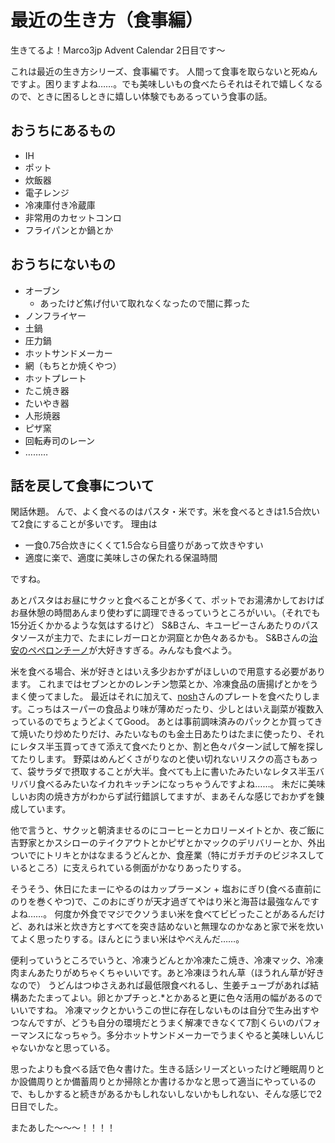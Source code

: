 # 最近の生き方（食事編）

生きてるよ！Marco3jp Advent Calendar 2日目です～

これは最近の生き方シリーズ、食事編です。
人間って食事を取らないと死ぬんですよ。困りますよね……。でも美味しいもの食べたらそれはそれで嬉しくなるので、ときに困るしときに嬉しい体験でもあるっていう食事の話。

## おうちにあるもの
- IH
- ポット
- 炊飯器
- 電子レンジ
- 冷凍庫付き冷蔵庫
- 非常用のカセットコンロ
- フライパンとか鍋とか

## おうちにないもの
- オーブン
  - あったけど焦げ付いて取れなくなったので闇に葬った
- ノンフライヤー
- 土鍋
- 圧力鍋
- ホットサンドメーカー
- 網（もちとか焼くやつ）
- ホットプレート
- たこ焼き器
- たいやき器
- 人形焼器
- ピザ窯
- 回転寿司のレーン
- ………


## 話を戻して食事について
閑話休題。
んで、よく食べるのはパスタ・米です。米を食べるときは1.5合炊いて2食にすることが多いです。
理由は

- 一食0.75合炊きにくくて1.5合なら目盛りがあって炊きやすい
- 適度に楽で、適度に美味しさの保たれる保温時間

ですね。

あとパスタはお昼にサクッと食べることが多くて、ポットでお湯沸かしておけばお昼休憩の時間あんまり使わずに調理できるっていうところがいい。（それでも15分近くかかるような気はするけど）
S&Bさん、キユーピーさんあたりのパスタソースが主力で、たまにレガーロとか洞窟とか色々あるかも。
S&Bさんの[治安のペペロンチーノ](https://www.sbfoods.co.jp/products/detail/15069.html)が大好きすぎる。みんなも食べよう。

米を食べる場合、米が好きとはいえ多少おかずがほしいので用意する必要があります。
これまではセブンとかのレンチン惣菜とか、冷凍食品の唐揚げとかをうまく使ってました。
最近はそれに加えて、[nosh](https://nosh.jp/)さんのプレートを食べたりします。こっちはスーパーの食品より味が薄めだったり、少しとはいえ副菜が複数入っているのでちょうどよくてGood。
あとは事前調味済みのパックとか買ってきて焼いたり炒めたりだけ、みたいなものも金土日あたりはたまに使ったり、それにレタス半玉買ってきて添えて食べたりとか、割と色々パターン試して解を探してたりします。
野菜はめんどくさがりなのと使い切れないリスクの高さもあって、袋サラダで摂取することが大半。食べても上に書いたみたいなレタス半玉バリバリ食べるみたいなイカれキッチンになっちゃうんですよね……。
未だに美味しいお肉の焼き方がわからず試行錯誤してますが、まあそんな感じでおかずを錬成しています。

他で言うと、サクッと朝済ませるのにコーヒーとカロリーメイトとか、夜ご飯に吉野家とかスシローのテイクアウトとかピザとかマックのデリバリーとか、外出ついでにトリキとかはなまるうどんとか、食産業（特にガチガチのビジネスしているところ）に支えられている側面がかなりあったりする。

そうそう、休日にたまーにやるのはカップラーメン + 塩おにぎり(食べる直前にのりを巻くやつ)で、このおにぎりが天才過ぎてやはり米と海苔は最強なんですよね……。
何度か外食でマジでクソうまい米を食べてビビったことがあるんだけど、あれは米と炊き方とすべてを突き詰めないと無理なのかなあと家で米を炊いてよく思ったりする。ほんとにうまい米はやべえんだ……。

便利っていうところでいうと、冷凍うどんとか冷凍たこ焼き、冷凍マック、冷凍肉まんあたりがめちゃくちゃいいです。あと冷凍ほうれん草（ほうれん草が好きなので）
うどんはつゆさえあれば最低限食べれるし、生姜チューブがあれば結構あたたまってよい。卵とかプチっと.\*とかあると更に色々活用の幅があるのでいいですね。
冷凍マックとかいうこの世に存在しないものは自分で生み出すやつなんですが、どうも自分の環境だとうまく解凍できなくて7割くらいのパフォーマンスになっちゃう。多分ホットサンドメーカーでうまくやると美味しいんじゃないかなと思っている。

思ったよりも食べる話で色々書けた。生きる話シリーズといったけど睡眠周りとか設備周りとか備蓄周りとか掃除とか書けるかなと思って適当にやっているので、もしかすると続きがあるかもしれないしないかもしれない、そんな感じで2日目でした。

またあした～～～！！！！
